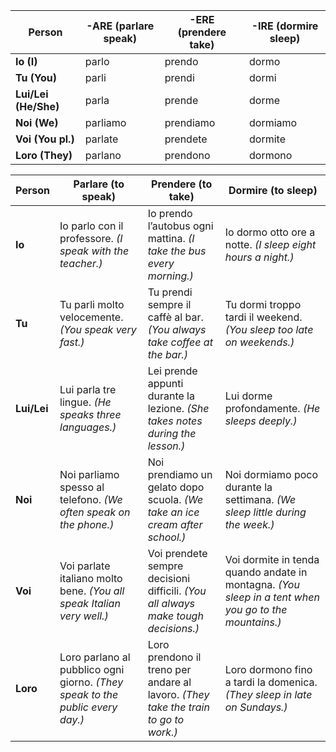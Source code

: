 | Person               | -ARE (parlare speak) | -ERE (prendere take) | -IRE (dormire sleep) |
| -------------------- | -------------------- | -------------------- | -------------------- |
| **Io (I)**           | parlo                | prendo               | dormo                |
| **Tu (You)**         | parli                | prendi               | dormi                |
| **Lui/Lei (He/She)** | parla                | prende               | dorme                |
| **Noi (We)**         | parliamo             | prendiamo            | dormiamo             |
| **Voi (You pl.)**    | parlate              | prendete             | dormite              |
| **Loro (They)**      | parlano              | prendono             | dormono              |

| Person      | Parlare (to speak)                                                            | Prendere (to take)                                                                  | Dormire (to sleep)                                                                                    |
| ----------- | ----------------------------------------------------------------------------- | ----------------------------------------------------------------------------------- | ----------------------------------------------------------------------------------------------------- |
| **Io**      | Io parlo con il professore. _(I speak with the teacher.)_                     | Io prendo l’autobus ogni mattina. _(I take the bus every morning.)_                 | Io dormo otto ore a notte. _(I sleep eight hours a night.)_                                           |
| **Tu**      | Tu parli molto velocemente. _(You speak very fast.)_                          | Tu prendi sempre il caffè al bar. _(You always take coffee at the bar.)_            | Tu dormi troppo tardi il weekend. _(You sleep too late on weekends.)_                                 |
| **Lui/Lei** | Lui parla tre lingue. _(He speaks three languages.)_                          | Lei prende appunti durante la lezione. _(She takes notes during the lesson.)_       | Lui dorme profondamente. _(He sleeps deeply.)_                                                        |
| **Noi**     | Noi parliamo spesso al telefono. _(We often speak on the phone.)_             | Noi prendiamo un gelato dopo scuola. _(We take an ice cream after school.)_         | Noi dormiamo poco durante la settimana. _(We sleep little during the week.)_                          |
| **Voi**     | Voi parlate italiano molto bene. _(You all speak Italian very well.)_         | Voi prendete sempre decisioni difficili. _(You all always make tough decisions.)_   | Voi dormite in tenda quando andate in montagna. _(You sleep in a tent when you go to the mountains.)_ |
| **Loro**    | Loro parlano al pubblico ogni giorno. _(They speak to the public every day.)_ | Loro prendono il treno per andare al lavoro. _(They take the train to go to work.)_ | Loro dormono fino a tardi la domenica. _(They sleep in late on Sundays.)_                             |